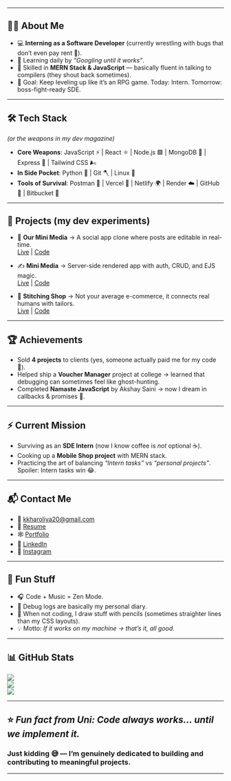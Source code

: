 
---

## 👨‍💻 About Me  
- 💻 **Interning as a Software Developer** (currently wrestling with bugs that don’t even pay rent 🐛).  
- 🌱 Learning daily by *“Googling until it works”*.  
- 🔧 Skilled in **MERN Stack & JavaScript** — basically fluent in talking to compilers (they shout back sometimes).  
- 🎯 Goal: Keep leveling up like it’s an RPG game. Today: Intern. Tomorrow: boss-fight-ready SDE.  

---

## 🛠️ Tech Stack  
*(or the weapons in my dev magazine)*  

- **Core Weapons**: JavaScript ⚡ | React ⚛️ | Node.js 🟩 | MongoDB 🍃 | Express 🚂 | Tailwind CSS 🌬️  
- **In Side Pocket**: Python 🐍 | Git 🪓 | Linux 🐧  
- **Tools of Survival**: Postman 📮 | Vercel 🚀 | Netlify 🌍 | Render ☁️ | GitHub 🐙 | Bitbucket 🧺  

---

## 🚧 Projects (my dev experiments)  
- 📰 **Our Mini Media** → A social app clone where posts are editable in real-time.  
   [Live](https://ourminimedia.vercel.app/) | [Code](https://github.com/MrKuldeep01/megaBlog_React)  

- ✍️ **Mini Media** → Server-side rendered app with auth, CRUD, and EJS magic.  
   [Live](https://mini-media-twln.onrender.com/) | [Code](https://github.com/mrkuldeep01/miniapp)  

- 👕 **Stitching Shop** → Not your average e-commerce, it connects real humans with tailors.  
   [Live](https://stitchingshop.netlify.app/) | [Code](https://github.com/mrkuldeep01/stitching_shop)  

---

## 🏆 Achievements  
- Sold **4 projects** to clients (yes, someone actually paid me for my code 🤑).  
- Helped ship a **Voucher Manager** project at college → learned that debugging can sometimes feel like ghost-hunting.  
- Completed **Namaste JavaScript** by Akshay Saini → now I dream in callbacks & promises 🌙.  

---

## ⚡ Current Mission  
- Surviving as an **SDE Intern** (now I know coffee is *not* optional ☕).  
- Cooking up a **Mobile Shop project** with MERN stack.  
- Practicing the art of balancing *“Intern tasks”* vs *“personal projects”*. Spoiler: Intern tasks win 😂.  

---

## 📬 Contact Me  
- 📧 [kkharoliya20@gmail.com](mailto:kkharoliya20@gmail.com)  
- 📄 [Resume](https://drive.google.com/file/d/1zo4-RaUfa69hrKM-qMgA4Ovm0B5VexKr/view?usp=drive_link)  
- 🕸️ [Portfolio](https://mrportfolioforkuldeep.vercel.app)  
- 🔗 [LinkedIn](https://www.linkedin.com/in/kuldeep-kharoliya-a4b71a258)  
- 📸 [Instagram](https://www.instagram.com/trying_code)  

---

## 🎨 Fun Stuff  
- 🎧 Code + Music = Zen Mode.  
- 📝 Debug logs are basically my personal diary.  
- 🎨 When not coding, I draw stuff with pencils (sometimes straighter lines than my CSS layouts).  
- 💡 Motto: *If it works on my machine → that’s it, all good.*  

---

## 📊 GitHub Stats  
<a href="http://www.github.com/MrKuldeep01"><img src="https://github-readme-stats.vercel.app/api?username=MrKuldeep01&show_icons=true&count_private=true&title_color=0891b2&text_color=ffffff&icon_color=0891b2&bg_color=1c1917&hide_border=true" /></a>  
<a href="http://www.github.com/MrKuldeep01"><img src="https://github-readme-streak-stats.herokuapp.com/?user=MrKuldeep01&stroke=ffffff&background=1c1917&ring=0891b2&fire=0891b2&currStreakNum=ffffff&currStreakLabel=0891b2&sideNums=ffffff&sideLabels=ffffff&dates=ffffff&hide_border=true" /></a>  
<a href="https://github.com/MrKuldeep01"><img src="https://github-readme-stats.vercel.app/api/top-langs/?username=MrKuldeep01&langs_count=10&title_color=0891b2&text_color=ffffff&bg_color=1c1917&hide_border=true" /></a>  

---

⭐ *Fun fact from Uni: Code always works… until we implement it.*  
---  
### **Just kidding** 😅 — I’m genuinely dedicated to building and contributing to meaningful projects.  
---
